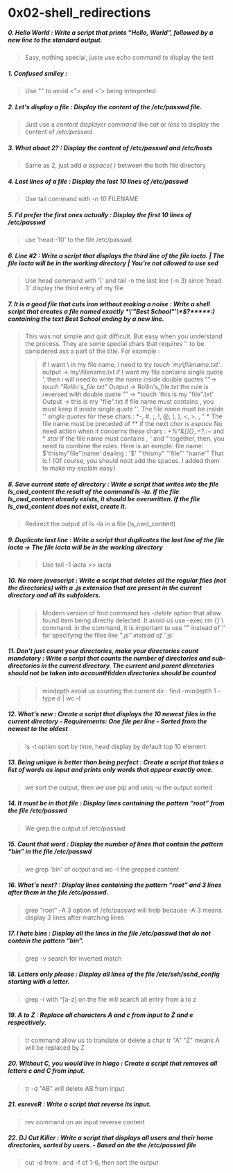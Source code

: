 # 0x02-shell_redirections

##### 0. Hello World :  Write a script that prints “Hello, World”, followed by a new line to the standard output.
> Easy, nothing special, juste use echo command to display the text

##### 1. Confused smiley :
> Use "" to avoid <"> and <'> being interpreted

##### 2. Let's display a file : Display the content of the /etc/passwd file.
> Just use a *content displayer command* like *cat* or *less* to display the content of */etc/passwd*

##### 3. What about 2? : Display the content of /etc/passwd and /etc/hosts
> Same as 2, just add  *a aspace( )* between the both file directory

##### 4. Last lines of a file : Display the last 10 lines of /etc/passwd
> Use tail command with -n 10 FILENAME

##### 5. I'd prefer the first ones actually : Display the first 10 lines of /etc/passwd
>use 'head -10' to the file /etc/passwd

##### 6. Line #2  : Write a script that displays the third line of the file iacta. | The file iacta will be in the working directory | You’re not allowed to use sed
> Use head command with '|' and tail -n the last line (-n 3) since 'head 3' display the third entry of my file
##### 7. It is a good file that cuts iron without making a noise : Write a shell script that creates a file named exactly \*\\'"Best School"\'\\*$\?\*\*\*\*\*:) containing the text Best School ending by a new line.
> This was not simple and quit difficult. But easy when you understand the process. 
> They are some special chars that requires '' to be considered ass a part of the title. For example : 
>> if I want \ in my file name, i need to try *touch 'my\filename.txt'*. output -> my\filename.txt 
>> if I want my file contains single quote '. then i will need to write the name inside double quotes ""->  *touch "Rollin's_file.txt"* Output -> Rollin's_file.txt
>> the rule is reversed with double quote "" -> *touch 'this is my "file".txt' Output -> this is my "file".txt
>> if file name must contains \, you must keep it inside single quote ''. 
>> The file name must be inside *'' single quotes* for these chars : *-, #, ;, !, @, (, ), <, >, \, " *
>> The file name must be preceded of *\* if the next *char is espace*
>> No need action when it concerns these chars : *+%^&[]{}_=?.:~* and * *star*
>> If the file name must contains *, '* and *"* together, then, you need to combine the rules. Here is an exmple:
>> file name: $'thismy"file"\name'
>> dealing : '$' "'thismy" '"file"\' "name'"
>> That is ! {Of course, you should noot add the spaces. I added them to make my explain easy}

##### 8. Save current state of directory : Write a script that writes into the file ls_cwd_content the result of the command ls -la. If the file ls_cwd_content already exists, it should be overwritten. If the file ls_cwd_content does not exist, create it.
>Redirect the output of ls -la in a file (ls_cwd_content) 

##### 9. Duplicate last line : Write a script that duplicates the last line of the file iacta -> The file iacta will be in the working directory
>> Use tail -1 iacta >> iacta

##### 10. No more javascript : Write a script that deletes all the regular files (not the directories) with a .js extension that are present in the current directory and all its subfolders.
>> Modern version of find command has *-delete* option that allow found item being directly delected. It avoid us use -exec rm {} \ command. in the command, it is important to use "" instead of '' for specifying the files like "*.js" instead of '*.js'

##### 11. Don't just count your directories, make your directories count mandatory : Write a script that counts the number of directories and sub-directories in the current directory.    The current and parent directories should not be taken into accountHidden directories should be counted
>>mindepth avoid us counting the current dir : find -mindepth 1 -type d | wc -l 

##### 12. What’s new : Create a script that displays the 10 newest files in the current directory - Requirements: One file per line - Sorted from the newest to the oldest
>ls -t option sort by time, head display by default top 10 element

##### 13. Being unique is better than being perfect : Create a script that takes a list of words as input and prints only words that appear exactly once.
> we sort the output, then we use pip and uniq -u the output sorted

##### 14. It must be in that file : Display lines containing the pattern “root” from the file /etc/passwd
> We grep the output of /etc/passwd

##### 15. Count that word : Display the number of lines that contain the pattern “bin” in the file /etc/passwd
>we grep 'bin' of output and wc -l the grepped content

##### 16. What's next?  : Display lines containing the pattern “root” and 3 lines after them in the file /etc/passwd.
> grep "root"  -A 3 option of /etc/passwd will help because -A 3 means display 3 lines after matching lines 

##### 17. I hate bins : Display all the lines in the file /etc/passwd that do not contain the pattern “bin”.
> grep -v search for inverted match

##### 18. Letters only please : Display all lines of the file /etc/ssh/sshd_config starting with a letter.
> grep -i with ^[a-z] on the file will search all entry from a to z 

##### 19. A to Z : Replace all characters A and c from input to Z and e respectively.
> tr command allow us to translate or delete a char tr "A" "Z" means A will be replaced by Z

##### 20. Without C, you would live in hiago : Create a script that removes all letters c and C from input.
> tr -d "AB" will delete AB from input

##### 21. esreveR : Write a script that reverse its input.
> rev command on an input reverse content

##### 22. DJ Cut Killer : Write a script that displays all users and their home directories, sorted by users. - Based on the the /etc/passwd file
> cut -d from : and -f of 1-6, then sort the output
